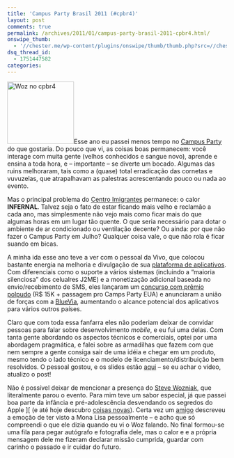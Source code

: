 ```yaml
---
title: 'Campus Party Brasil 2011 (#cpbr4)'
layout: post
comments: true
permalink: /archives/2011/01/campus-party-brasil-2011-cpbr4.html/
onswipe_thumb:
  - '//chester.me/wp-content/plugins/onswipe/thumb/thumb.php?src=//chester.me/wp-content/uploads/2011/01/woz.jpg&amp;w=600&amp;h=800&amp;zc=1&amp;q=75&amp;f=0'
dsq_thread_id:
  - 1751447582
categories:
---
```

<img class="alignright size-full wp-image-5848" title="Woz no cpbr4" src="//chester.me/wp-content/uploads/2011/01/woz.jpg" alt="Woz no cpbr4" width="153" height="143" />Esse ano eu passei menos tempo no [Campus Party][1] do que gostaria. Do pouco que vi, as coisas boas permanecem: você interage com muita gente (velhos conhecidos e sangue novo), aprende e ensina a toda hora, e &#8211; importante &#8211; se diverte um bocado. Algumas das ruins melhoraram, tais como a (quase) total erradicação das cornetas e vuvuzelas, que atrapalhavam as palestras acrescentando pouco ou nada ao evento.

Mas o principal problema do [Centro Imigrantes][2] permanece: o calor **INFERNAL**. Talvez seja o fato de estar ficando mais velho e reclamão a cada ano, mas simplesmente não vejo mais como ficar mais do que algumas horas em um lugar tão quente. O que seria necessário para dotar o ambiente de ar condicionado ou ventilação decente? Ou ainda: por que não fazer o Campus Party em Julho? Qualquer coisa vale, o que não rola é ficar suando em bicas.

A minha ida esse ano teve a ver com o pessoal da Vivo, que colocou bastante energia na melhoria e divulgação de sua [plataforma de aplicativos][3]. Com diferenciais como o suporte a vários sistemas (incluindo a &#8220;maioria silenciosa&#8221; dos celualres J2ME) e a monetização adicional baseada no envio/recebimento de SMS, eles lançaram um [concurso com prêmio polpudo][4] (R$ 15K + passagem pro Camps Party EUA) e anunciaram a união de forças com a [BlueVia][5], aumentando o alcance potencial dos aplicativos para vários outros países.

Claro que com toda essa fanfarra eles não poderiam deixar de convidar pessoas para falar sobre desenvolvimento *mobile*, e eu fui uma delas. Com tanta gente abordando os aspectos técnicos e comerciais, optei por uma abordagem pragmática, e falei sobre as armadilhas que fazem com que nem sempre a gente consiga sair de uma idéia e chegar em um produto, mesmo tendo o lado técnico e o modelo de licenciamento/distribuição bem resolvidos. O pessoal gostou, e os slides estão [aqui][6] &#8211; se eu achar o vídeo, atualizo o post!

Não é possível deixar de mencionar a presença do [Steve Wozniak][7], que literalmente parou o evento. Para mim teve um sabor especial, já que passei boa parte da infância e pré-adolescência desvendando os segredos do Apple ][ (e até hoje descubro [coisas novas][8]). Certa vez um [amigo][9] descreveu a emoção de ter visto a Mona Lisa pessoalmente &#8211; e acho que só compreendi o que ele dizia quando eu vi o Woz falando. No final formou-se uma fila para pegar autógrafo e fotografia dele, mas o calor e e a própria mensagem dele me fizeram declarar missão cumprida, guardar com carinho o passado e ir cuidar do futuro.

 [1]: http://www.campus-party.com.br/2011/index.html
 [2]: http://www.apontador.com.br/local/sp/sao_paulo/festas_e_eventos/XA9Q5J2Q/centro_de_exposicoes_imigrantes.html
 [3]: //chester.me/archives/2010/01/plataforma-vivo-para-desenvolvimento-e-comercializacao-de-aplicativos-baseados-em-sms-sera-a-app-store-tupiniquim.html
 [4]: http://www.baixaki.com.br/tecnologia/7826-vivo-lanca-concurso-para-premiar-desenvolvedores-de-aplicativos-moveis.htm
 [5]: https://bluevia.com/en/
 [6]: http://www.slideshare.net/chesterbr/aplicativos-mobile-da-idia-ao-produto-ou-no
 [7]: http://woz.org
 [8]: http://en.wikipedia.org/wiki/SWEET16
 [9]: http://www.imdb.com/name/nm2039149/
